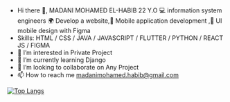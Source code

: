 - Hi there 👋, MADANI MOHAMED EL-HABIB 22 Y.O
  💻 information system engineers
  🌍 Develop a website,📱 Mobile application development ,📱 UI mobile design with Figma
- Skills: HTML / CSS / JAVA / JAVASCRIPT / FLUTTER / PYTHON / REACT JS / FIGMA
- 👀 I’m interested in Private Project
- 🌱 I’m currently learning Django
- 💞️ I’m looking to collaborate on Any Project
- 📫 How to reach me madanimohamed.habib@gmail.com



[![Top Langs](https://github-readme-stats.vercel.app/api/top-langs/?username=madanimohadhabib)](https://github.com/madanimohadhabib/github-readme-stats)
